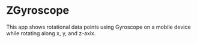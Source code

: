 # ZGyroscope

This app shows rotational data points using Gyroscope on a mobile device while rotating along x, y, and z-axix.
